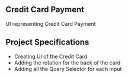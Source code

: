## Credit Card Payment

UI representing Credit Card Payment

## Project Specifications

- Creating UI of the Credit Card
- Adding the rotation for the back of the card
- Adding all the Query Selector for each input
